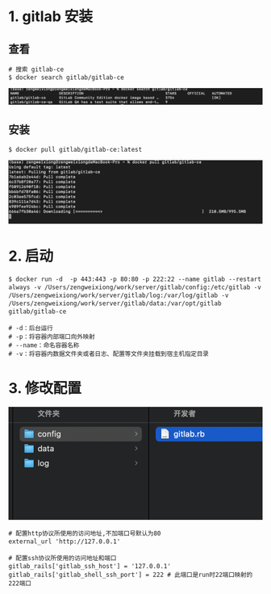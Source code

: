 # 1. gitlab 安装

## 查看

```shell
# 搜索 gitlab-ce
$ docker search gitlab/gitlab-ce
```

![image-20221121144731391](images/image-20221121144731391.png)

## 安装

```shell
$ docker pull gitlab/gitlab-ce:latest
```

![image-20221121145023621](images/image-20221121145023621.png)



# 2. 启动

```shell
$ docker run -d  -p 443:443 -p 80:80 -p 222:22 --name gitlab --restart always -v /Users/zengweixiong/work/server/gitlab/config:/etc/gitlab -v /Users/zengweixiong/work/server/gitlab/log:/var/log/gitlab -v /Users/zengweixiong/work/server/gitlab/data:/var/opt/gitlab gitlab/gitlab-ce

# -d：后台运行
# -p：将容器内部端口向外映射
# --name：命名容器名称
# -v：将容器内数据文件夹或者日志、配置等文件夹挂载到宿主机指定目录
```



# 3. 修改配置

![image-20221121153710875](images/image-20221121153710875.png)

```shell
# 配置http协议所使用的访问地址,不加端口号默认为80
external_url 'http://127.0.0.1'

# 配置ssh协议所使用的访问地址和端口
gitlab_rails['gitlab_ssh_host'] = '127.0.0.1'
gitlab_rails['gitlab_shell_ssh_port'] = 222 # 此端口是run时22端口映射的222端口
```





































